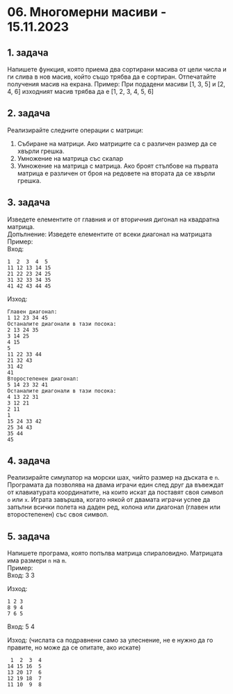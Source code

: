 # 06. Многомерни масиви - 15.11.2023

## 1. задача
Напишете функция, която приема два сортирани масива от цели числа и ги слива в нов масив, който също трябва да е сортиран. Отпечатайте получения масив на екрана.
Пример: При подадени масиви [1, 3, 5] и [2, 4, 6] изходният масив трябва да е [1, 2, 3, 4, 5, 6]


## 2. задача
Реализирайте следните операции с матрици:

1. Събиране на матрици. Ако матриците са с различен размер да се хвърли грешка.
2. Умножение на матрица със скалар
3. Умножение на матрица с матрица. Ако броят стълбове на първата матрица е различен от броя на редовете на втората да се хвърли грешка.


## 3. задача
Изведете елементите от главния и от вторичния дигонал на квадратна матрица.  
Допълнение: Изведете елементите от всеки диагонал на матрицата   
Пример:   
Вход:   
```
1  2  3  4  5 
11 12 13 14 15
21 22 23 24 25
31 32 33 34 35
41 42 43 44 45
```
Изход:  
```
Главен диагонал:
1 12 23 34 45
Останалите диагонали в тази посока:
2 13 24 35
3 14 25
4 15
5
11 22 33 44
21 32 43
31 42 
41
Второстепенен диагонал: 
5 14 23 32 41
Останалите диагонали в тази посока:
4 13 22 31
3 12 21
2 11
1
15 24 33 42
25 34 43
35 44
45
```

## 4. задача
Реализирайте симулатор на морски шах, чийто размер на дъската е `n`. Програмата да позволява на двама играчи един след друг да въвеждат от клавиатурата координатите, на които искат да поставят своя символ `o` или `x`. Играта завършва, когато някой от двамата играчи успее да запълни всички полета на даден ред, колона или диагонал (главен или второстепенен) със своя символ.
   
 
## 5. задача
Напишете програма, която попълва матрица спираловидно. Матрицата има размери `n` на `m`.    
Пример:   
Вход: 3 3   

Изход:   
```
1 2 3
8 9 4
7 6 5
```
Вход: 5 4   

Изход: (числата са подравнени само за улеснение, не е нужно да го правите, но може да се опитате, ако искате)   
```
 1  2  3  4
14 15 16  5
13 20 17  6
12 19 18  7
11 10  9  8
```
